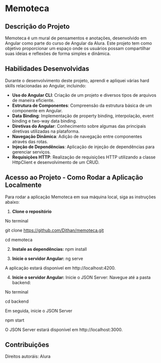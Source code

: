 # Memoteca

## Descrição do Projeto

Memoteca é um mural de pensamentos e anotações, desenvolvido em Angular como parte do curso de Angular da Alura. Este projeto tem como objetivo proporcionar um espaço onde os usuários possam compartilhar suas ideias e reflexões de forma simples e dinâmica.

## Habilidades Desenvolvidas

Durante o desenvolvimento deste projeto, aprendi e apliquei várias hard skills relacionadas ao Angular, incluindo:

- **Uso do Angular CLI**: Criação de um projeto e diversos tipos de arquivos de maneira eficiente.
- **Estrutura de Componentes**: Compreensão da estrutura básica de um componente em Angular.
- **Data Binding**: Implementação de property binding, interpolação, event binding e two-way data binding.
- **Diretivas do Angular**: Conhecimento sobre algumas das principais diretivas utilizadas na plataforma.
- **Navegação Dinâmica**: Adição de navegação entre componentes através das rotas.
- **Injeção de Dependências**: Aplicação de injeção de dependências para gerenciar serviços.
- **Requisições HTTP**: Realização de requisições HTTP utilizando a classe HttpClient e desenvolvimento de um CRUD.

## Acesso ao Projeto - Como Rodar a Aplicação Localmente

Para rodar a aplicação Memoteca em sua máquina local, siga as instruções abaixo:

1. **Clone o repositório**

No terminal

git clone https://github.com/Dithan/memoteca.git

cd memoteca

2. **Instale as dependências:**
   npm install

3. **Inicie o servidor Angular:**
   ng serve

A aplicação estará disponível em http://localhost:4200.

4. **Inicie o servidor Angular:**
   Inicie o JSON Server: Navegue até a pasta backend:

No terminal

cd backend

Em seguida, inicie o JSON Server

npm start

O JSON Server estará disponível em http://localhost:3000.

## Contribuições

Direitos autoráis: Alura
